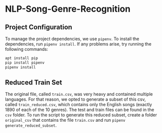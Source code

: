 # NLP-Song-Genre-Recognition
## Project Configuration
To manage the project dependencies, we use `pipenv`. To install the dependencies, run `pipenv install`.
If any problems arise, try running the following commands:
```bash
apt install pip
pip install pipenv
pipenv install
```
## Reduced Train Set
The original file, called `train.csv`, was very heavy and contained multiple languages.
For that reason, we opted to generate a subset of this csv, called `train_reduced.csv`, which contains only the English songs (exactly 1890 of each of the 10 genres).
The test and train files can be found in the `csv` folder.
To run the script to generate this reduced subset, create a folder `original_csv` that contains the file `train.csv` and run `pipenv generate_reduced_subset`.
